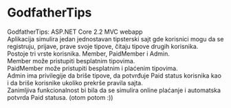 # GodfatherTips
GodfatherTips: ASP.NET Core 2.2 MVC webapp  
Aplikacija simulira jedan jednostavan tipsterski sajt gde korisnici mogu da se registruju, prijave, prave svoje tipove, čitaju tipove drugih korisnika.  
Postoje tri vrste korisnika. Member, PaidMember i Admin.  
Member može pristupiti besplatnim tipovima.  
PaidMember može pristupiti besplatnim i plaćenim tipovima.  
Admin ima privilegije da briše tipove, da potvrđuje Paid status korisnika kao i da briše korisnike ukoliko prekrše pravila sajta.  
Zanimljiva funkcionalnost bi bila da se simulira online plaćanje i automatska potvrda Paid statusa. (otom potom :))

